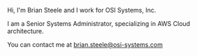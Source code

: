 <p>Hi, I'm Brian Steele and I work for OSI Systems, Inc.</p>
<p>I am a Senior Systems Administrator, specializing in AWS Cloud architecture.</p>
<p>You can contact me at <a href="mailto:brian.steele@osi-systems.com">brian.steele@osi-systems.com</a></p>
